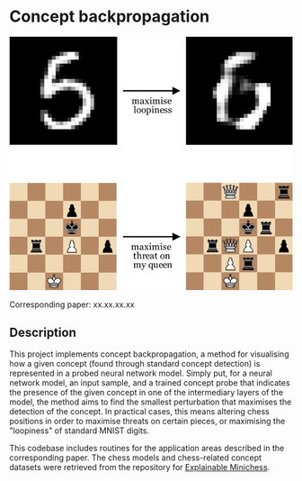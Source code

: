 # Concept backpropagation


![Example](header.png)

Corresponding paper: xx.xx.xx.xx

## Description
This project implements concept backpropagation, a method for visualising how a given concept (found through standard concept detection) is represented in a probed neural network model. Simply put, for a neural network model, an input sample, and a trained concept probe that indicates the presence of the given concept in one of the intermediary layers of the model, the method aims to find the smallest perturbation that maximises the detection of the concept. In practical cases, this means altering chess positions in order to maximise threats on certain pieces, or maximising the "loopiness" of standard MNIST digits.

This codebase includes routines for the application areas described in the corresponding paper. The chess models and chess-related concept datasets were retrieved from the repository for [Explainable Minichess](https://github.com/patrik-ha/explainable-minichess).    